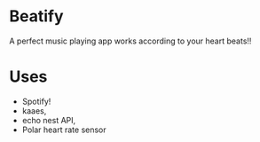 # Beatify
A perfect music playing app works according to your heart beats!!

# Uses
* Spotify!
* kaaes,
* echo nest API, 
* Polar heart rate sensor



